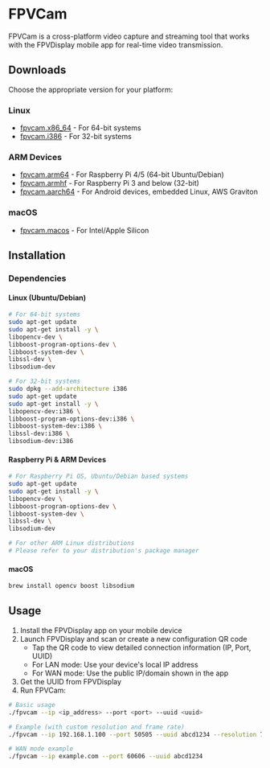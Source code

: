 # FPVCam

FPVCam is a cross-platform video capture and streaming tool that works with the FPVDisplay mobile app for real-time video transmission.

## Downloads

Choose the appropriate version for your platform:

### Linux
- [fpvcam.x86_64](https://github.com/p9dev/fpvcam/releases/latest/download/fpvcam.x86_64) - For 64-bit systems
- [fpvcam.i386](https://github.com/p9dev/fpvcam/releases/latest/download/fpvcam.i386) - For 32-bit systems

### ARM Devices
- [fpvcam.arm64](https://github.com/p9dev/fpvcam/releases/latest/download/fpvcam.arm64) - For Raspberry Pi 4/5 (64-bit Ubuntu/Debian)
- [fpvcam.armhf](https://github.com/p9dev/fpvcam/releases/latest/download/fpvcam.armhf) - For Raspberry Pi 3 and below (32-bit)
- [fpvcam.aarch64](https://github.com/p9dev/fpvcam/releases/latest/download/fpvcam.aarch64) - For Android devices, embedded Linux, AWS Graviton

### macOS
- [fpvcam.macos](https://github.com/p9dev/fpvcam/releases/latest/download/fpvcam.macos) - For Intel/Apple Silicon

## Installation

### Dependencies

#### Linux (Ubuntu/Debian)

```bash
# For 64-bit systems
sudo apt-get update
sudo apt-get install -y \
libopencv-dev \
libboost-program-options-dev \
libboost-system-dev \
libssl-dev \
libsodium-dev

# For 32-bit systems
sudo dpkg --add-architecture i386
sudo apt-get update
sudo apt-get install -y \
libopencv-dev:i386 \
libboost-program-options-dev:i386 \
libboost-system-dev:i386 \
libssl-dev:i386 \
libsodium-dev:i386
```

#### Raspberry Pi & ARM Devices

```bash
# For Raspberry Pi OS, Ubuntu/Debian based systems
sudo apt-get update
sudo apt-get install -y \
libopencv-dev \
libboost-program-options-dev \
libboost-system-dev \
libssl-dev \
libsodium-dev

# For other ARM Linux distributions
# Please refer to your distribution's package manager
```

#### macOS

```bash
brew install opencv boost libsodium
```

## Usage

1. Install the FPVDisplay app on your mobile device
2. Launch FPVDisplay and scan or create a new configuration QR code
   - Tap the QR code to view detailed connection information (IP, Port, UUID)
   - For LAN mode: Use your device's local IP address
   - For WAN mode: Use the public IP/domain shown in the app
3. Get the UUID from FPVDisplay
4. Run FPVCam:

```bash
# Basic usage
./fpvcam --ip <ip_address> --port <port> --uuid <uuid>

# Example (with custom resolution and frame rate)
./fpvcam --ip 192.168.1.100 --port 50505 --uuid abcd1234 --resolution 720p --fps 30

# WAN mode example
./fpvcam --ip example.com --port 60606 --uuid abcd1234
```

